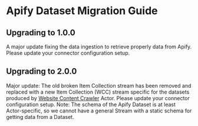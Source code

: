 # Apify Dataset Migration Guide

## Upgrading to 1.0.0

A major update fixing the data ingestion to retrieve properly data from Apify.
Please update your connector configuration setup.

## Upgrading to 2.0.0

Major update: The old broken Item Collection stream has been removed and replaced with a new Item Collection (WCC) stream specific for the datasets produced by [Website Content Crawler](https://apify.com/apify/website-content-crawler) Actor. Please update your connector configuration setup. Note: The schema of the Apify Dataset is at least Actor-specific, so we cannot have a general Stream with a static schema for getting data from a Dataset.
